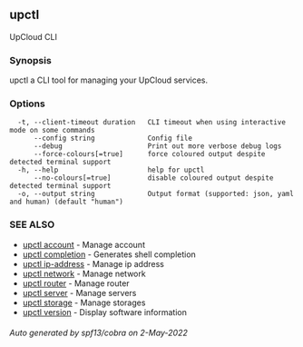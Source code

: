 ## upctl

UpCloud CLI

### Synopsis

upctl a CLI tool for managing your UpCloud services.

### Options

```
  -t, --client-timeout duration   CLI timeout when using interactive mode on some commands
      --config string             Config file
      --debug                     Print out more verbose debug logs
      --force-colours[=true]      force coloured output despite detected terminal support
  -h, --help                      help for upctl
      --no-colours[=true]         disable coloured output despite detected terminal support
  -o, --output string             Output format (supported: json, yaml and human) (default "human")
```

### SEE ALSO

* [upctl account](upctl_account.md)	 - Manage account
* [upctl completion](upctl_completion.md)	 - Generates shell completion
* [upctl ip-address](upctl_ip-address.md)	 - Manage ip address
* [upctl network](upctl_network.md)	 - Manage network
* [upctl router](upctl_router.md)	 - Manage router
* [upctl server](upctl_server.md)	 - Manage servers
* [upctl storage](upctl_storage.md)	 - Manage storages
* [upctl version](upctl_version.md)	 - Display software information

###### Auto generated by spf13/cobra on 2-May-2022
